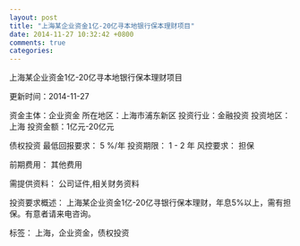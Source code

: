 ```yaml
---
layout: post
title: "上海某企业资金1亿-20亿寻本地银行保本理财项目"
date: 2014-11-27 10:32:42 +0800
comments: true
categories: 
---
```

上海某企业资金1亿-20亿寻本地银行保本理财项目



更新时间：2014-11-27

资金主体：企业资金
所在地区：上海市浦东新区
投资行业：金融投资
投资地区：上海
投资金额：1亿元-20亿元

债权投资
最低回报要求：
                            5 %/年
                                                                                投资期限：
                            1 - 2 年
                                                                                                                                        风控要求：
                            担保

前期费用：
其他费用

需提供资料：
公司证件,相关财务资料

投资要求概述：
上海某企业资金1亿-20亿寻银行保本理财，年息5%以上，需有担保。有意者请来电咨询。

标签：
上海，企业资金，债权投资

